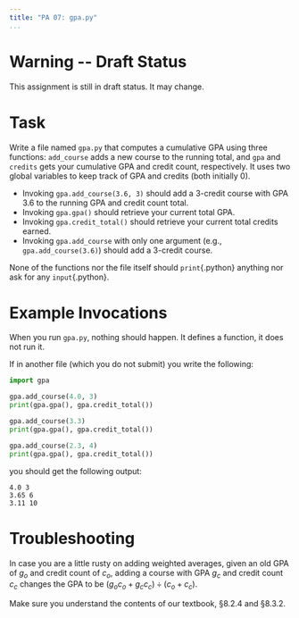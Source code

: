 ```yaml
---
title: "PA 07: gpa.py"
...
```


# Warning -- Draft Status

This assignment is still in draft status. It may change.

# Task

Write a file named `gpa.py` that computes a cumulative GPA using three functions:
`add_course` adds a new course to the running total, and `gpa` and `credits` gets your cumulative GPA and credit count, respectively.
It uses two global variables to keep track of GPA and credits (both initially 0).

-   Invoking `gpa.add_course(3.6, 3)` should add a 3-credit course with GPA 3.6 to the running GPA and credit count total.
-   Invoking `gpa.gpa()` should retrieve your current total GPA.
-   Invoking `gpa.credit_total()` should retrieve your current total credits earned.
-   Invoking `gpa.add_course` with only one argument (e.g., `gpa.add_course(3.6)`) should add a 3-credit course.

None of the functions nor the file itself should `print`{.python} anything nor ask for any `input`{.python}.

# Example Invocations

When you run `gpa.py`, nothing should happen.
It defines a function, it does not run it.

If in another file (which you do not submit) you write the following:

````python
import gpa

gpa.add_course(4.0, 3)
print(gpa.gpa(), gpa.credit_total())

gpa.add_course(3.3)
print(gpa.gpa(), gpa.credit_total())

gpa.add_course(2.3, 4)
print(gpa.gpa(), gpa.credit_total())
````

you should get the following output:

````
4.0 3
3.65 6
3.11 10
````

# Troubleshooting

In case you are a little rusty on adding weighted averages, given an old GPA of $g_o$ and credit count of $c_o$, adding a course with GPA $g_c$ and credit count $c_c$ changes the GPA to be $(g_o c_o + g_c c_c) \div (c_o + c_c)$.

Make sure you understand the contents of our textbook, §8.2.4 and §8.3.2.
